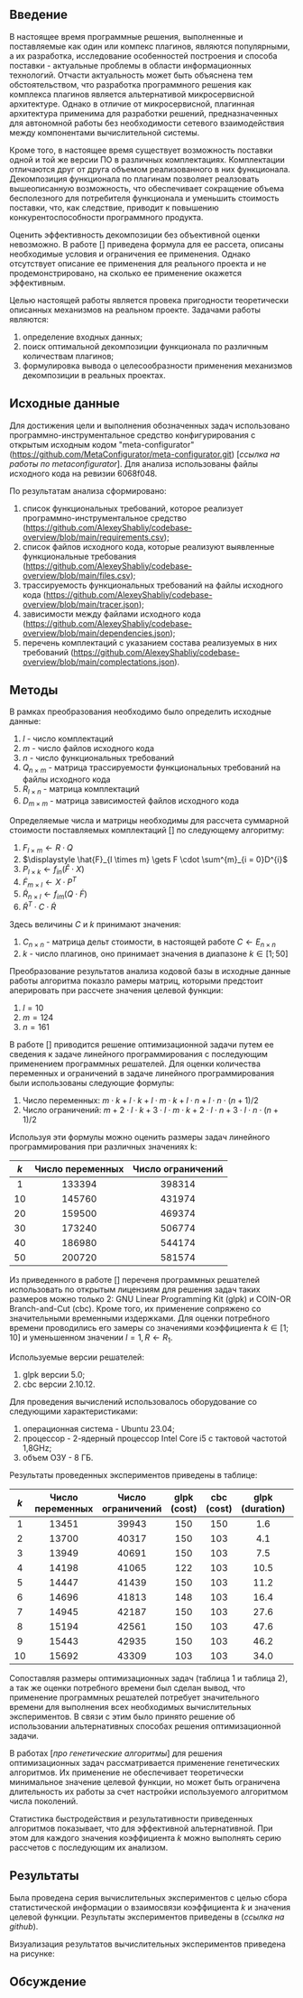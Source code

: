 ## Введение

В настоящее время программные решения, выполненные и поставляемые как один или компекс плагинов, являются популярными, а их разработка, исследование особенностей построения и способа поставки - актуальные проблемы в области информационных технологий. Отчасти актуальность может быть объяснена тем обстоятельством, что разработка программного решения как комплекса плагинов является альтернативой микросервисной архитектуре. Однако в отличие от микросервисной, плагинная архитектура применима для разработки решений, предназначенных для автономной работы без необходимости сетевого взаимодействия между компонентами вычислительной системы.

Кроме того, в настоящее время существует возможность поставки одной и той же версии ПО в различных комплектациях. Комплектации отличаются друг от друга объемом реализованного в них функционала. Декомпозиция функционала по плагинам позволяет реалзовать вышеописанную возможность, что обеспечивает сокращение объема бесполезного для потребителя функционала и уменьшить стоимость поставки, что, как следствие, приводит к повышению конкурентоспособности программного продукта.

Оценить эффективность декомпозиции без объективной оценки невозможно. В работе [] приведена формула для ее рассета, описаны необходимые условия и ограничения ее применения. Однако отсутствует описание ее применения для реального проекта и не продемонстрировано, на сколько ее применение окажется эффективным.

Целью настоящей работы является провека пригодности теоретически описанных механизмов на реальном проекте. Задачами работы являются:

1. определение входных данных;
2. поиск оптимальной декомпозиции функционала по различным количествам плагинов;
3. формулировка вывода о целесообразности применения механизмов декомпозиции в реальных проектах.

## Исходные данные

Для достижения цели и выполнения обозначенных задач использовано программно-инструментальное средство конфигурирования с открытым исходным кодом "meta-configurator" (https://github.com/MetaConfigurator/meta-configurator.git) [*ссылка на работы по metaconfigurator*]. Для анализа использованы файлы исходного кода на ревизии 6068f048.

По результатам анализа сформировано:

1. список функциональных требований, которое реализует программно-инструментальное средство 
(https://github.com/AlexeyShabliy/codebase-overview/blob/main/requirements.csv);
2. список файлов исходного кода, которые реализуют выявленные функциональные требования 
(https://github.com/AlexeyShabliy/codebase-overview/blob/main/files.csv);
3. трассируемость функциональных требований на файлы исходного кода 
(https://github.com/AlexeyShabliy/codebase-overview/blob/main/tracer.json);
4. зависимости между файлами исходного кода 
(https://github.com/AlexeyShabliy/codebase-overview/blob/main/dependencies.json);
5. перечень комплектаций с указанием состава реализуемых в них требований 
(https://github.com/AlexeyShabliy/codebase-overview/blob/main/complectations.json).

## Методы

В рамках преобразования необходимо было определить исходные данные:

1. $l$ - число комплектаций
2. $m$ - число файлов исходного кода
3. $n$ - число функциональных требований
4. $Q_{n \times m}$ - матрица трассируемости функциональных требований на файлы исходного кода
5. $R_{l \times n}$ - матрица комплектаций
6. $D_{m \times m}$ - матрица зависимостей файлов исходного кода

Определяемые числа и матрицы необходимы для рассчета суммарной стоимости поставляемых комплектаций [] по следующему алгоритму:

1. $F_{l \times m} \gets R \cdot Q$
2. $\displaystyle \hat{F}_{l \times m} \gets F \cdot \sum^{m}_{i = 0}D^{i}$
3. $P_{l \times k} \gets f_{in}(\hat{F} \cdot X)$
4. $\dot{F}_{m \times l} \gets X \cdot P^{T}$
5. $\dot{R}_{n \times l} \gets f_{im}(Q \cdot \dot{F})$
6. $\dot{R}^{T} \cdot C \cdot \dot{R}$

Здесь величины $C$ и $k$ принимают значения:

1. $C_{n \times n}$ - матрица дельт стоимости, в настоящей работе $C \gets E_{n \times n}$
2. $k$ - число плагинов, оно принимает значения в диапазоне $k \in [1; 50]$

Преобразование результатов анализа кодовой базы в исходные данные работы алгоритма показло рамеры матриц, которыми предстоит аперировать при рассчете значения целевой функции:

1. $l = 10$
2. $m = 124$
3. $n = 161$

В работе [] приводится решение оптимизационной задачи путем ее сведения к задаче линейного программирования с последующим применением программных решателей. Для оценки количества переменных и ограничений в задаче линейного программирования были использованы следующие формулы:

1. Число переменных: $m \cdot k + l \cdot k + l \cdot m \cdot k + l \cdot n + l \cdot n \cdot (n + 1) / 2$
2. Число ограничений: $m + 2 \cdot l \cdot k + 3 \cdot l \cdot m \cdot k + 2 \cdot l \cdot n + 3 \cdot l \cdot n \cdot (n + 1) / 2$

Используя эти формулы можно оценить размеры задач линейного программирования при различных значениях k:

| $k$ | Число переменных | Число ограничений |
| :-: |         :-:      |        :-:        |
|  1  |       133394     |       398314      |
| 10  |       145760     |       431974      |
| 20  |       159500     |       469374      |
| 30  |       173240     |       506774      |
| 40  |       186980     |       544174      |
| 50  |       200720     |       581574      |

<!-- Указать версии программных решателей и аппаратные характеристики компьютера -->
Из приведенного в работе [] переченя программных решателей использовать по открытым лицензиям для решения задач таких размеров можно только 2: GNU Linear Programming Kit (glpk) и COIN-OR Branch-and-Cut (cbc). Кроме того, их применение сопряжено со значительными временными издержками. Для оценки потребного времени проводились его замеры со значениями коэффициента $k \in [1; 10]$ и уменьшенном значении $l = 1, R \gets R_{1}$.

Используемые версии решателей:

1. glpk версии 5.0;
2. cbc версии 2.10.12. 

Для проведения вычислений использовалось оборудование со следующими характеристиками:

1. операционная система - Ubuntu 23.04;
2. процессор - 2-ядерный процессор Intel Core i5 с тактовой частотой 1,8GHz;
3. объем ОЗУ - 8 ГБ.

Результаты проведенных экспериментов приведены в таблице:

| $k$ | Число переменных | Число ограничений | glpk (cost) | cbc (cost) | glpk (duration) | cbc (duration) |
| :-: |   :-:   |   :-:   |  :-:  |  :-:  |  :-:  |    :-:  |
|  1  |  13451  |  39943  |  150  |  150  |  1.6  |    3.5  |
|  2  |  13700  |  40317  |  150  |  103  |  4.1  |    6.0  |
|  3  |  13949  |  40691  |  150  |  103  |  7.5  |   71.2  |
|  4  |  14198  |  41065  |  122  |  103  | 10.5  |   63.4  |
|  5  |  14447  |  41439  |  150  |  103  | 11.2  |  173.0  |
|  6  |  14696  |  41813  |  148  |  103  | 16.4  |  118.9  |
|  7  |  14945  |  42187  |  150  |  103  | 27.6  |   80.7  |
|  8  |  15194  |  42561  |  150  |  103  | 47.6  |   69.3  |
|  9  |  15443  |  42935  |  150  |  103  | 46.2  |   80.1  |
| 10  |  15692  |  43309  |  103  |  103  | 34.0  |   72.7  |

Сопоставляя размеры оптимизационных задач (таблица 1 и таблица 2), а так же оценки потребного времени был сделан вывод, что применение программных решателей потребует значительного времени для выполнения всех необходимых вычислительных экспериментов. В связи с этим было принято решение об использовании альтернативных способах решения оптимизационной задачи.

<!-- О генетических алгоритмах -->
В работах [*про генетические алгоритмы*] для решения оптимизационных задач рассматривается применение генетических алгоритмов. Их применение не обеспечивает теоретически минимальное значение целевой функции, но может быть ограничена длительность их работы за счет настройки используемого алгоритмом числа поколений.

<!-- Почему используем генетику -->

<!-- Какую именно генетику (конфигурация) будем использовать -->

<!-- О методе отжига -->

<!-- Муравьиный алгоритм -->

<!-- RL -->

<!-- Здесь описываем, какую генетику и какой RL будем использовать -->

<!-- После этого таблица (график) сравнения быстродействия -->

Статистика быстродействия и результативности приведенных алгоритмов показывает, что для эффективной альтернативной. При этом для каждого значения коэффициента $k$ можно выполнять серию рассчетов с последующим их анализом.

## Результаты

Была проведена серия вычислительных экспериментов с целью сбора статистической информации о взаимосвязи коэффициента $k$ и значения целевой функции. Результаты экспериментов приведены в (*ссылка на github*).

Визуализация результатов вычислительных экспериментов приведена на рисунке:

<!-- График зависимости cost от k -->

## Обсуждение

<!-- Вывод: даже применение неточного эвритсического генетического алгоритма показывает существенную эволюцию системы, что демонстрирует пригодность полученных теоретических результатов работы [] на реальных проектах ПО с открытым исходным кодом. -->
